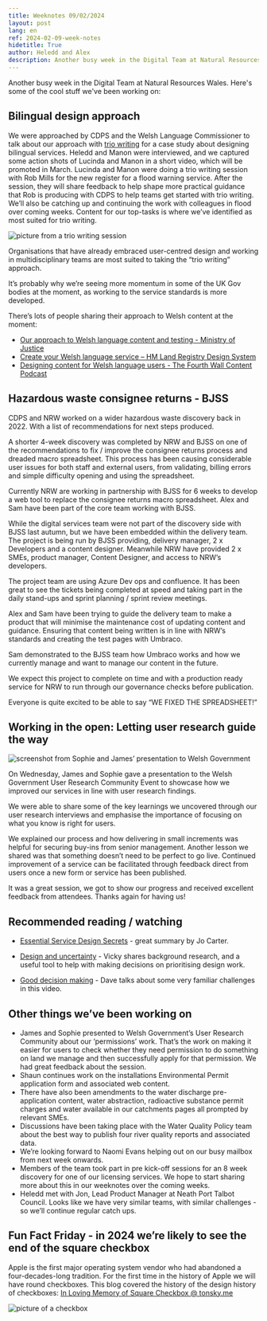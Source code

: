 ```yaml
---
title: Weeknotes 09/02/2024
layout: post
lang: en
ref: 2024-02-09-week-notes
hidetitle: True
author: Heledd and Alex
description: Another busy week in the Digital Team at Natural Resources Wales.
---
```

Another busy week in the Digital Team at Natural Resources Wales. Here's some of the cool stuff we've been working on:

## Bilingual design approach

We were approached by CDPS and the Welsh Language Commissioner to talk about our approach with [trio writing](https://bookshop.org/p/books/trio-writing-designing-bilingual-content-for-user-centred-services-robert-mills/20849184) for a case study about designing bilingual services. Heledd and Manon were interviewed, and we captured some action shots of Lucinda and Manon in a short video, which will be promoted in March.
Lucinda and Manon were doing a trio writing session with Rob Mills for the new register for a flood warning service. After the session, they will share feedback to help shape more practical guidance that Rob is producing with CDPS to help teams get started with trio writing. We’ll also be catching up and continuing the work with colleagues in flood over coming weeks. 
Content for our top-tasks is where we’ve identified as most suited for trio writing. 

![picture from a trio writing session](https://github.com/nrw-digital/week-notes/blob/b6956afb8135364e5fba8b2ee6ebb88566884371/images/trio%20writing%20session.jpg?raw=true)

Organisations that have already embraced user-centred design and working in multidisciplinary teams are most suited to taking the “trio writing” approach. 

It’s probably why we’re seeing more momentum in some of the UK Gov bodies at the moment, as working to the service standards is more developed. 

There’s lots of people sharing their approach to Welsh content at the moment:
+ [Our approach to Welsh language content and testing - Ministry of Justice](https://mojdigital.blog.gov.uk/2024/01/25/our-approach-to-welsh-language-content-and-testing/)
+ [Create your Welsh language service – HM Land Registry Design System](https://hmlr-design-system.herokuapp.com/guidance/welsh-guidance/#when-to-develop-your-welsh-services)
+ [Designing content for Welsh language users - The Fourth Wall Content Podcast](https://fourthwallcontent.podbean.com/e/designing-content-for-welsh-language-users/) 

## Hazardous waste consignee returns - BJSS

CDPS and NRW worked on a wider hazardous waste discovery back in 2022. With a list of recommendations for next steps produced.

A shorter 4-week discovery was completed by NRW and BJSS on one of the recommendations to fix / improve the consignee returns process and dreaded macro spreadsheet. This process has been causing considerable user issues for both staff and external users, from validating, billing errors and simple difficulty opening and using the spreadsheet.

Currently NRW are working in partnership with BJSS for 6 weeks to develop a web tool to replace the consignee returns macro spreadsheet. Alex and Sam have been part of the core team working with BJSS.

While the digital services team were not part of the discovery side with BJSS last autumn, but we have been embedded within the delivery team. The project is being run by BJSS providing, delivery manager, 2 x Developers and a content designer. Meanwhile NRW have provided 2 x SMEs, product manager, Content Designer, and access to NRW’s developers.

The project team are using Azure Dev ops and confluence. It has been great to see the tickets being completed at speed and taking part in the daily stand-ups and sprint planning / sprint review meetings.

Alex and Sam have been trying to guide the delivery team to make a product that will minimise the maintenance cost of updating content and guidance. Ensuring that content being written is in line with NRW’s standards and creating the test pages with Umbraco.

Sam demonstrated to the BJSS team how Umbraco works and how we currently manage and want to manage our content in the future.

We expect this project to complete on time and with a production ready service for NRW to run through our governance checks before publication.

Everyone is quite excited to be able to say “WE FIXED THE SPREADSHEET!”

## Working in the open: Letting user research guide the way

![screenshot from Sophie and James’ presentation to Welsh Government](https://github.com/nrw-digital/week-notes/blob/b6956afb8135364e5fba8b2ee6ebb88566884371/images/WG%20-%20UR%20presentation%20screenshot.png?raw=true)

On Wednesday, James and Sophie gave a presentation to the Welsh Government User Research Community Event to showcase how we improved our services in line with user research findings.

We were able to share some of the key learnings we uncovered through our user research interviews and emphasise the importance of focusing on what you know is right for users. 

We explained our process and how delivering in small increments was helpful for securing buy-ins from senior management. Another lesson we shared was that something doesn’t need to be perfect to go live. Continued improvement of a service can be facilitated through feedback direct from users once a new form or service has been published.

It was a great session, we got to show our progress and received excellent feedback from attendees. Thanks again for having us!

## Recommended reading / watching

+ [Essential Service Design Secrets](https://www.weareserviceworks.com/blog/service-design-secrets) - great summary by Jo Carter.

+ [Design and uncertainty](https://www.vickyteinaki.com/blog/design-and-uncertainty/) - Vicky shares background research, and a useful tool to help with making decisions on prioritising design work.

+ [Good decision making](https://www.youtube.com/watch?v=DE8f14-J-dI) - Dave talks about some very familiar challenges in this video. 

## Other things we’ve been working on

+ James and Sophie presented to Welsh Government’s User Research Community about our ‘permissions’ work. That’s the work on making it easier for users to check whether they need permission to do something on land we manage and then successfully apply for that permission. We had great feedback about the session.
+ Shaun continues work on the installations Environmental Permit application form and associated web content.
+ There have also been amendments to the water discharge pre-application content, water abstraction, radioactive substance permit charges and water available in our catchments pages all prompted by relevant SMEs.
+ Discussions have been taking place with the Water Quality Policy team about the best way to publish four river quality reports and associated data.
+ We’re looking forward to Naomi Evans helping out on our busy mailbox from next week onwards.
+ Members of the team took part in pre kick-off sessions for an 8 week discovery for one of our licensing services. We hope to start sharing more about this in our weeknotes over the coming weeks.
+ Heledd met with Jon, Lead Product Manager at Neath Port Talbot Council. Looks like we have very similar teams, with similar challenges - so we’ll continue regular catch ups.

## Fun Fact Friday - in 2024 we’re likely to see the end of the square checkbox

Apple is the first major operating system vendor who had abandoned a four-decades-long tradition. For the first time in the history of Apple we will have round checkboxes. 
This blog covered the history of the design history of checkboxes: [In Loving Memory of Square Checkbox @ tonsky.me](https://tonsky.me/blog/checkbox/)

![picture of a checkbox](https://github.com/nrw-digital/week-notes/blob/1221fa526f01dc943996594b51f22e55fe1a2b2f/images/checkbox%20screenshot.png?raw=true)
